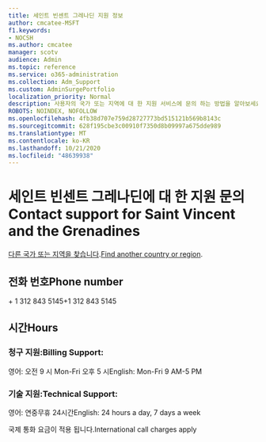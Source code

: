 ```yaml
---
title: 세인트 빈센트 그레나딘 지원 정보
author: cmcatee-MSFT
f1.keywords:
- NOCSH
ms.author: cmcatee
manager: scotv
audience: Admin
ms.topic: reference
ms.service: o365-administration
ms.collection: Adm_Support
ms.custom: AdminSurgePortfolio
localization_priority: Normal
description: 사용자의 국가 또는 지역에 대 한 지원 서비스에 문의 하는 방법을 알아보세요.
ROBOTS: NOINDEX, NOFOLLOW
ms.openlocfilehash: 4fb38d707e759d28727773bd515121b569b8143c
ms.sourcegitcommit: 628f195cbe3c00910f7350d8b09997a675dde989
ms.translationtype: MT
ms.contentlocale: ko-KR
ms.lasthandoff: 10/21/2020
ms.locfileid: "48639938"
---
```

# <a name="contact-support-for-saint-vincent-and-the-grenadines"></a><span data-ttu-id="799b8-103">세인트 빈센트 그레나딘에 대 한 지원 문의</span><span class="sxs-lookup"><span data-stu-id="799b8-103">Contact support for Saint Vincent and the Grenadines</span></span>

<span data-ttu-id="799b8-104">[다른 국가 또는 지역을 찾습니다](../contact-support-for-business-products.md).</span><span class="sxs-lookup"><span data-stu-id="799b8-104">[Find another country or region](../contact-support-for-business-products.md).</span></span>

## <a name="phone-number"></a><span data-ttu-id="799b8-105">전화 번호</span><span class="sxs-lookup"><span data-stu-id="799b8-105">Phone number</span></span>
<span data-ttu-id="799b8-106">+ 1 312 843 5145</span><span class="sxs-lookup"><span data-stu-id="799b8-106">+1 312 843 5145</span></span>

## <a name="hours"></a><span data-ttu-id="799b8-107">시간</span><span class="sxs-lookup"><span data-stu-id="799b8-107">Hours</span></span>
### <a name="billing-support"></a><span data-ttu-id="799b8-108">청구 지원:</span><span class="sxs-lookup"><span data-stu-id="799b8-108">Billing Support:</span></span>

<span data-ttu-id="799b8-109">영어: 오전 9 시 Mon-Fri 오후 5 시</span><span class="sxs-lookup"><span data-stu-id="799b8-109">English: Mon-Fri 9 AM-5 PM</span></span>

### <a name="technical-support"></a><span data-ttu-id="799b8-110">기술 지원:</span><span class="sxs-lookup"><span data-stu-id="799b8-110">Technical Support:</span></span>

<span data-ttu-id="799b8-111">영어: 연중무휴 24시간</span><span class="sxs-lookup"><span data-stu-id="799b8-111">English: 24 hours a day, 7 days a week</span></span>

<span data-ttu-id="799b8-112">국제 통화 요금이 적용 됩니다.</span><span class="sxs-lookup"><span data-stu-id="799b8-112">International call charges apply</span></span>
